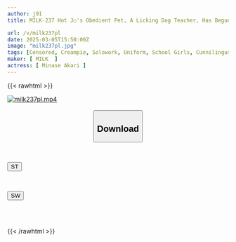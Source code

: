 ```yaml
---
author: j91
title: MILK-237 Hot J○'s Obedient Pet, A Licking Dog Teacher, Has Begun! Akari Minase

url: /v/milk237pl
date: 2025-03-05T15:50:00Z
image: "milk237pl.jpg"
tags: [Censored, Creampie, Solowork, Uniform, School Girls, Cunnilingus, Slut, Shaved, Submissive Men	]
maker: [ MILK  ]
actress: [ Minase Akari ]
---
```



{{< rawhtml >}}

<div class="video" data-videoid="akbMK8XwzDIxDmX">
    <a href="javascript:;">
        <img src="/v/milk237pl/milk237pl.jpg" width="WIDTH" height="HEIGHT" alt="milk237pl.mp4" loading="lazy">
    </a>
</div>

<script type="text/javascript" src="https://j91.asia/asset/on-demand-st.js"></script>

<br>
  <link rel="stylesheet" href="https://j91.asia/asset/bs5.css">
  
  <center>
  <button class="btn btn-primary" type="button" data-bs-toggle="collapse" data-bs-target=".multi-collapse" aria-expanded="false" aria-controls="multiCollapseExample1 multiCollapseExample2"><h2>Download</h2></button></center>
</p>
<div class="row">
  <div class="col">
    <div class="collapse multi-collapse" id="multiCollapseExample1">
      <div class="card card-body">
	      	      <br>
<div class="buttons">  
<p><a href="/v/milk237pl/st.html" target="_blank"><button class="btn-hover color-3"><i class="fa fa-download"></i> ST</button></a></p></div>
    </div>
  </div>
</div>
  <div class="col">
    <div class="collapse multi-collapse" id="multiCollapseExample2">
      <div class="card card-body">
	      <br>
<div class="buttons">
<p><a href="/v/milk237pl/sw.html" target="_blank"><button class="btn-hover color-2"><i class="fa fa-download"></i> SW</button></a></p></div>
<br><br>
      </div>
    </div>
  </div>
</div>

{{< /rawhtml >}}